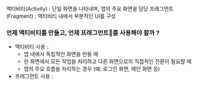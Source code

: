 
액티비티(Activity) : 단일 화면을 나타내며, 앱의 주요 화면을 담당 
프래그먼트(Fragment) : 액티비티 내에서 부분적인 UI를 구성


### 언제 액티비티를 만들고, 언제 프래그먼트를 사용해야 할까 ?

- 액티비티 사용 :
	- 앱 내에서 독립적인 화면을 만들 때 
	- 한 화면에서 모든 작업을 처리하고 다른 화면으로의 직접적인 전환이 필요할 때 
	- 앱의 주요 흐름을 처리하는 경우 (예: 로그인 화면, 메인 화면 등)
- 프래그먼트 사용 : 